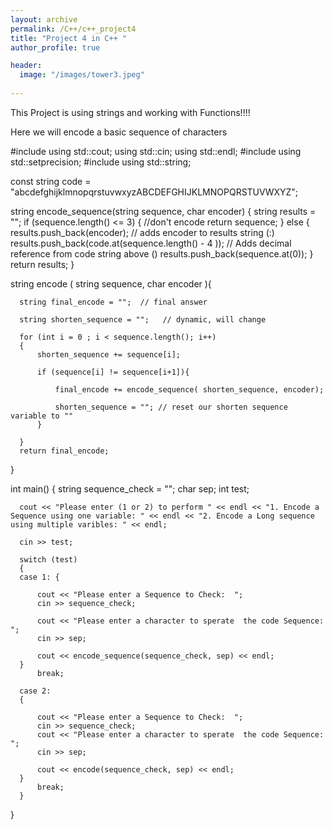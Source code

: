 ```yaml
---
layout: archive
permalink: /C++/c++_project4
title: "Project 4 in C++ "
author_profile: true

header:
  image: "/images/tower3.jpeg"
  
---
```



This Project is using strings and working with Functions!!!!

Here we will encode a basic sequence of characters


  #include<iostream>
  using std::cout;
  using std::cin;
  using std::endl;
  #include<iomanip>
  using std::setprecision;
  #include<string>
  using std::string;


  const string code = "abcdefghijklmnopqrstuvwxyzABCDEFGHIJKLMNOPQRSTUVWXYZ";

  string encode_sequence(string sequence, char encoder) {
    string results = "";
    if (sequence.length() <= 3) {
      //don't encode
      return sequence;
    }
    else {
      results.push_back(encoder);                       // adds encoder to results string (:)
      results.push_back(code.at(sequence.length() - 4 ));  // Adds decimal reference from code string above ()
      results.push_back(sequence.at(0));
    }
    return results;
  }

  string encode ( string sequence, char encoder ){

      string final_encode = "";  // final answer

      string shorten_sequence = "";   // dynamic, will change

      for (int i = 0 ; i < sequence.length(); i++)
      {
          shorten_sequence += sequence[i];

          if (sequence[i] != sequence[i+1]){

              final_encode += encode_sequence( shorten_sequence, encoder);

              shorten_sequence = ""; // reset our shorten sequence variable to "" 
          }

      }
      return final_encode;

  }

  int main()
  {
      string sequence_check = "";
      char sep;
      int test;

      cout << "Please enter (1 or 2) to perform " << endl << "1. Encode a Sequence using one variable: " << endl << "2. Encode a Long sequence using multiple varibles: " << endl;

      cin >> test;

      switch (test)
      {
      case 1: {

          cout << "Please enter a Sequence to Check:  ";
          cin >> sequence_check;

          cout << "Please enter a character to sperate  the code Sequence: ";
          cin >> sep;

          cout << encode_sequence(sequence_check, sep) << endl;
      }
          break;
      
      case 2:
      {
        
          cout << "Please enter a Sequence to Check:  ";
          cin >> sequence_check;
          cout << "Please enter a character to sperate  the code Sequence: ";
          cin >> sep;

          cout << encode(sequence_check, sep) << endl;
      }
          break;
      }

      
  }
